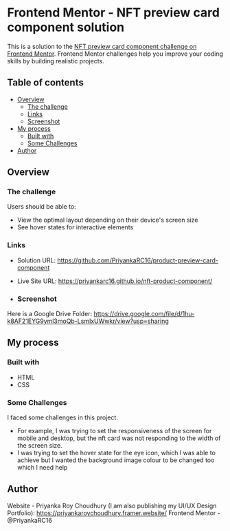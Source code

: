 # Frontend Mentor - NFT preview card component solution

This is a solution to the [NFT preview card component challenge on Frontend Mentor](https://www.frontendmentor.io/challenges/nft-preview-card-component-SbdUL_w0U). Frontend Mentor challenges help you improve your coding skills by building realistic projects. 

## Table of contents

- [Overview](#overview)
  - [The challenge](#the-challenge)
  - [Links](#links)
  - [Screenshot](#screenshot)
- [My process](#my-process)
  - [Built with](#built-with)
  - [Some Challenges](#some-challenges)
- [Author](#author)



## Overview

### The challenge

Users should be able to:

- View the optimal layout depending on their device's screen size
- See hover states for interactive elements

### Links

- Solution URL: https://github.com/PriyankaRC16/product-preview-card-component
- Live Site URL: https://priyankarc16.github.io/nft-product-component/

- ### Screenshot

Here is a Google Drive Folder: https://drive.google.com/file/d/1hu-k8AF21EYG9yml3moQb-LsmIxUWwkr/view?usp=sharing

## My process

### Built with

- HTML
- CSS

### Some Challenges

I faced some challenges in this project. 

- For example, I was trying to set the responsiveness of the screen for mobile and desktop, but the nft card was not responding to the width of the screen size.
- I was trying to set the hover state for the eye icon, which I was able to achieve but I wanted the background image colour to be changed too which I need help

## Author

Website - Priyanka Roy Choudhury (I am also publishing my UI/UX Design Portfolio): https://priyankaroychoudhury.framer.website/
Frontend Mentor - @PriyankaRC16

